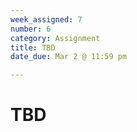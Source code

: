 ```yaml
---
week_assigned: 7
number: 6
category: Assignment
title: TBD
date_due: Mar 2 @ 11:59 pm

---
```


# TBD